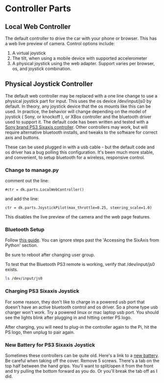 # Controller Parts

## Local Web Controller

The default controller to drive the car with your phone or browser. This has a web live preview of camera. Control options include:

1. A virtual joystick
2. The tilt, when using a mobile device with supported accelerometer
3. A physical joystick using the web adapter. Support varies per browser, os, and joystick combination.


## Physical Joystick Controller

The default web controller may be replaced with a one line change to use a physical joystick part for input. This uses the os device /dev/input/js0 by default. In theory, any joystick device that the os mounts like this can be used. In practice, the behavior will change depending on the model of joystick ( Sony, or knockoff ), or XBox controller and the bluetooth driver used to support it. The default code has been written and tested with a [Sony brand PS3 Sixaxis controller](https://www.amazon.com/Dualshock-Wireless-Controller-Charcoal-playstation-3). Other controllers may work, but will require alternative bluetooth installs, and tweaks to the software for correct axis and buttons.

These can be used plugged in with a usb cable - but the default code and os driver has a bug polling this configuration. It's been much more stable, and convenient, to setup bluetooth for a wireless, responsive control.

### Change to manage.py

comment out the line:
```
#ctr = dk.parts.LocalWebController()
```
and add the line:
```
ctr = dk.parts.JoystickPilot(max_throttle=0.25, steering_scale=1.0)
```

This disables the live preview of the camera and the web page features.

### Bluetooth Setup

Follow [this guide](https://pythonhosted.org/triangula/sixaxis.html). You can ignore steps past the 'Accessing the SixAxis from Python' section.

Be sure to reboot after changing user group.

To test that the Bluetooth PS3 remote is working, verify that /dev/input/js0 exists.

```bash
ls /dev/input/js0
```

### Charging PS3 Sixaxis Joystick

For some reason, they don't like to charge in a powered usb port that doesn't have an active bluetooth control and os driver. So a phone type usb charger won't work. Try a powered linux or mac laptop usb port. You should see the lights blink after plugging in and hitting center PS logo.

After charging, you will need to plug-in the controller again to the Pi, hit the PS logo, then unplug to pair again.

### New Battery for PS3 Sixaxis Joystick

Sometimes these controllers can be quite old. Here's a link to a [new battery](http://a.co/5k1lbns). Be careful when taking off the cover. Remove 5 screws. There's a tab on the top half between the hand grips. You'll want to split/open it from the front and try pulling the bottom forward as you do. Or you'll break the tab off as I did.